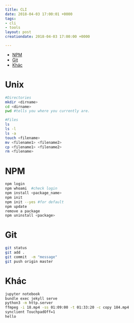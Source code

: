 ```yaml
---
title: CLI
date: 2018-04-03 17:00:01 +0000
tags:
- cli
- tools
layout: post
creationdate: 2018-04-03 17:00:00 +0000

---
```

* [NPM]()
* [Git](#git)
* [Khác](#other)

# Unix

```sh
#Directories
mkdir <dirname>
cd <dirname>
pwd #tells you where you currently are.

#Files
ls
ls -l
ls -a
touch <filename>
mv <filename1> <filename2>
cp <filename1> <filename2>
rm <filename>
```

# NPM

```sh
npm login  
npm whoami  #check login
npm install <package_name>
npm init  
npm init --yes #for default
npm update 
remove a package  
npm uninstall <package> 
```

# Git

```sh
git status
git add .
git commit  -m "message"
git push origin master
```

# Khác

```sh
jupyter notebook
bundle exec jekyll serve
python3 -m http.server
ffmpeg -i 18.mp4 -ss 01:09:00 -t 01:33:20 -c copy 184.mp4
synclient TouchpadOff=1
hello
```